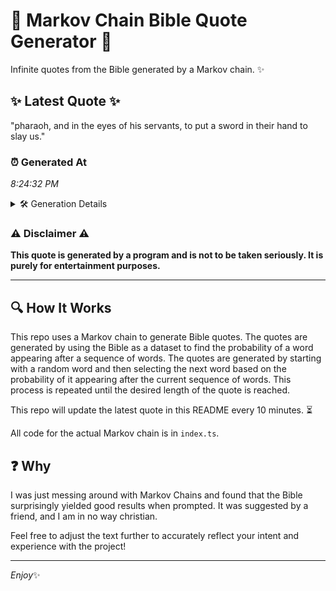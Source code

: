 # 📖 Markov Chain Bible Quote Generator 📖

Infinite quotes from the Bible generated by a Markov chain. ✨

## ✨ Latest Quote ✨
"pharaoh, and in the eyes of his servants, to put a sword in their hand to slay us."

### ⏰ Generated At
*8:24:32 PM*

<details>
    <summary>🛠️ Generation Details</summary>
    <p>
        <strong>🌱 Seed:</strong> pharaoh,<br>
        <strong>🔄 Iterations:</strong> 17<br>
        <strong>📜 Context History:</strong><br>[ pharaoh, ]: and<br>[ pharaoh,, and ]: in<br>[ pharaoh,, and, in ]: the<br>[ pharaoh,, and, in, the ]: eyes<br>[ pharaoh,, and, in, the, eyes ]: of<br>[ pharaoh,, and, in, the, eyes, of ]: his<br>[ and, in, the, eyes, of, his ]: servants,<br>[ in, the, eyes, of, his, servants, ]: to<br>[ the, eyes, of, his, servants,, to ]: put<br>[ eyes, of, his, servants,, to, put ]: a<br>[ of, his, servants,, to, put, a ]: sword<br>[ his, servants,, to, put, a, sword ]: in<br>[ servants,, to, put, a, sword, in ]: their<br>[ to, put, a, sword, in, their ]: hand<br>[ put, a, sword, in, their, hand ]: to<br>[ a, sword, in, their, hand, to ]: slay<br>[ sword, in, their, hand, to, slay ]: us.<br>
    </p>
</details>

### ⚠️ Disclaimer ⚠️
**This quote is generated by a program and is not to be taken seriously. It is purely for entertainment purposes.**

---

## 🔍 How It Works

This repo uses a Markov chain to generate Bible quotes. The quotes are generated by using the Bible as a dataset to find the probability of a word appearing after a sequence of words. The quotes are generated by starting with a random word and then selecting the next word based on the probability of it appearing after the current sequence of words. This process is repeated until the desired length of the quote is reached.

This repo will update the latest quote in this README every 10 minutes. ⏳

All code for the actual Markov chain is in `index.ts`.

## ❓ Why

I was just messing around with Markov Chains and found that the Bible surprisingly yielded good results when prompted. 
It was suggested by a friend, and I am in no way christian.

Feel free to adjust the text further to accurately reflect your intent and experience with the project!

---

*Enjoy*✨
